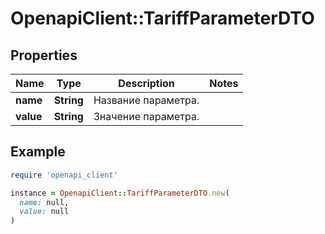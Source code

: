 # OpenapiClient::TariffParameterDTO

## Properties

| Name | Type | Description | Notes |
| ---- | ---- | ----------- | ----- |
| **name** | **String** | Название параметра. |  |
| **value** | **String** | Значение параметра. |  |

## Example

```ruby
require 'openapi_client'

instance = OpenapiClient::TariffParameterDTO.new(
  name: null,
  value: null
)
```

